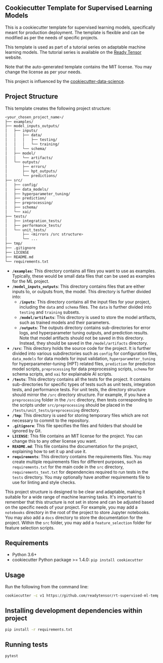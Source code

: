## Cookiecutter Template for Supervised Learning Models

This is a cookiecutter template for supervised learning models, specifically meant for production deployment. The template is flexible and can be modified as per the needs of specific projects.

This template is used as part of a tutorial series on adaptable machine learning models. The tutorial series is available on the [Ready Tensor](https://www.readytensor.ai/) website.

Note that the auto-generated template contains the MIT license. You may change the license as per your needs.

This project is influenced by the [cookiecutter-data-science](https://github.com/drivendata/cookiecutter-data-science/tree/master).

## Project Structure

This template creates the following project structure:

```bash
<your_chosen_project_name>/
├── examples/
├── model_inputs_outputs/
│   ├── inputs/
│   │   ├── data/
│   │   │   ├── testing/
│   │   │   └── training/
│   │   └── schema/
│   ├── model/
│   │   └── artifacts/
│   └── outputs/
│       ├── errors/
│       ├── hpt_outputs/
│       └── predictions/
├── src/
│   ├── config/
│   ├── data_models/
│   ├── hyperparameter_tuning/
│   ├── prediction/
│   ├── preprocessing/
│   ├── schema/
│   └── xai/
├── tests/
│   ├── integration_tests/
│   ├── performance_tests/
│   └── unit_tests/
│       ├── <mirrors /src structure>
│       └── ...
├── tmp/
├── .gitignore
├── LICENSE
├── README.md
└── requirements.txt
```

- **`/examples`**: This directory contains all files you want to use as examples. Typically, these would be small data files that can be used as examples for the ML project.
- **`/model_inputs_outputs`**: This directory contains files that are either inputs to, or outputs from, the model. This directory is further divided into:
  - **`/inputs`**: This directory contains all the input files for your project, including the `data` and `schema` files. The `data` is further divided into `testing` and `training` subsets.
  - **`/model/artifacts`**: This directory is used to store the model artifacts, such as trained models and their parameters.
  - **`/outputs`**: The outputs directory contains sub-directories for error logs, and hyperparameter tuning outputs, and prediction results. Note that model artifacts should not be saved in this directory. Instead, they should be saved in the `/model/artifacts` directory.
- **`/src`**: This directory holds the source code for the project. It is further divided into various subdirectories such as `config` for configuration files, `data_models` for data models for input validation, `hyperparameter_tuning` for hyperparameter-tuning (HPT) related files, `prediction` for prediction model scripts, `preprocessing` for data preprocessing scripts, `schema` for schema scripts, and `xai` for explainable AI scripts.
- **`/tests`**: This directory contains all the tests for the project. It contains sub-directories for specific types of tests such as unit tests, integration tests, and performance tests. For unit tests, the directory structure should mirror the `/src` directory structure. For example, if you have a `preprocessing` folder in the `/src` directory, then tests corresponding to the scripts under `src/preprocessing` should be placed in the `/tests/unit_tests/preprocessing` directory.
- **`/tmp`**: This directory is used for storing temporary files which are not necessary to commit to the repository.
- **`.gitignore`**: This file specifies the files and folders that should be ignored by Git.
- **`LICENSE`**: This file contains an MIT license for the project. You can change this to any other license you want.
- **`README.md`**: This file contains the documentation for the project, explaining how to set it up and use it.
- **`requirements`**: This directory contains the requirements files. You may create multiple requirements files for different purposes, such as `requirements.txt` for the main code in the `src` directory, `requirements_text.txt` for dependencies required to run tests in the `tests` directory. You may optionally have another requirements file to use for linting and style checks.

This project structure is designed to be clear and adaptable, making it suitable for a wide range of machine learning tasks. It's important to remember that this structure is not set in stone and can be adjusted based on the specific needs of your project. For example, you may add a `notebooks` directory in the root of the project to store Jupyter notebooks. You may also add a `docs` directory to store the documentation for the project. Within the `src` folder, you may add a `feature_selection` folder for feature selection scripts.

## Requirements

- Python 3.6+
- cookiecutter Python package >= 1.4.0: `pip install cookiecutter`

## Usage

Run the following from the command line:

```bash
cookiecutter -c v1 https://github.com/readytensor/rt-supervised-ml-template-basic
```

## Installing development dependencies within project

```bash
pip install -r requirements.txt
```

## Running tests

```bash
pytest
```
